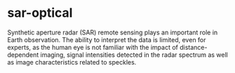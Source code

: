 # sar-optical
Synthetic aperture radar (SAR) remote sensing plays an important role in Earth observation. The ability to interpret the data is limited, even for experts, as the human eye is not familiar with the impact of distance-dependent imaging, signal intensities detected in the radar spectrum as well as image characteristics related to speckles.
